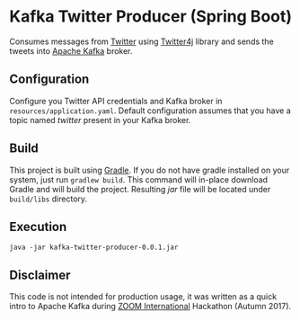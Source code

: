 Kafka Twitter Producer (Spring Boot)
======================

Consumes messages from [Twitter](https://twitter.com/) using [Twitter4j](http://twitter4j.org/en/index.html) library and sends the tweets 
into [Apache Kafka](https://kafka.apache.org/) broker.

Configuration
-------------

Configure you Twitter API credentials and Kafka broker in ``resources/application.yaml``. Default configuration
assumes that you have a topic named *twitter* present in your Kafka broker.


Build
-------------
This project is built using [Gradle](https://gradle.org/). If you do not have gradle installed on your system, just run 
``gradlew build``. This command will in-place download Gradle and will build the project. Resulting _jar_ 
file will be located under ``build/libs`` directory. 

Execution
-------------
``java -jar kafka-twitter-producer-0.0.1.jar``

Disclaimer
-------------
This code is not intended for production usage, it was written as a quick intro to Apache Kafka 
during [ZOOM International](https://www.zoomint.com/) Hackathon (Autumn 2017).
 
